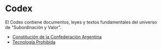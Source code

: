 # Codex

El Codex contiene documentos, leyes y textos fundamentales del universo de "Subordinación y Valor".

*   [Constitución de la Confederación Argentina](constitucion-argentina.md)
*   [Tecnología Prohibida](tecnologia-prohibida.md) 


